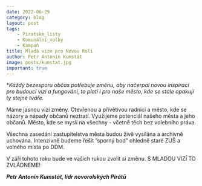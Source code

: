 ```yaml
---
date: 2022-06-29
category: blog
layout: post
tags:
    - Piratske_listy
    - Komunální_volby
    - Kampaň
title: Mladá vize pro Novou Roli
author: Petr Antonín Kumstát
image: posts/kumstat.jpg
important: true
---
```

**Každý bezesporu občas potřebuje změnu, aby načerpal novou inspiraci pro budoucí vizi a fungování, to platí i pro naše město, kde se stále opakují ty stejné tváře.*

Máme jasnou vizi změny. Otevřenou a přívětivou radnici a město, kde se názory a nápady občanů neztratí. Využijeme potenciál našeho města a jeho občanů. Město, kde se myslí na všechny - včetně těch bez volebního práva. 

Všechna zasedání zastupitelstva města budou živě vysílána a archivně uchována. Intenzivně budeme řešit ”sporný bod” ohledně staré ZUŠ a volného místa po DDM. 

V září tohoto roku bude ve vašich rukou zvolit si změnu. S MLADOU VIZÍ TO ZVLÁDNEME!

***Petr Antonín Kumstát,
lídr novorolských Pirátů***
